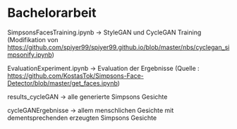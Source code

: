 # Bachelorarbeit

SimpsonsFacesTraining.ipynb -> StyleGAN und CycleGAN Training (Modifikation von https://github.com/spiyer99/spiyer99.github.io/blob/master/nbs/cyclegan_simpsonify.ipynb)

EvaluationExperiment.ipynb -> Evaluation der Ergebnisse (Quelle : https://github.com/KostasTok/Simpsons-Face-Detector/blob/master/get_faces.ipynb)

results_cycleGAN -> alle generierte Simpsons Gesichte

cycleGANErgebnisse -> allem menschlichen Gesichte mit dementsprechenden erzeugten Simpsons Gesichte
